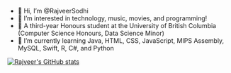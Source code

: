 - 👋 Hi, I’m @RajveerSodhi
- 👀 I’m interested in technology, music, movies, and programming!
- 🏫 A third-year Honours student at the University of British Columbia (Computer Science Honours, Data Science Minor)
- 🌱 I’m currently learning Java, HTML, CSS, JavaScript, MIPS Assembly, MySQL, Swift, R, C#, and Python

[![Rajveer's GitHub stats](https://github-readme-stats.vercel.app/api?username=rajveersodhi)](https://github.com/anuraghazra/github-readme-stats&show_icons=true&theme=transparent&hiderank=true)

<!---
RajveerSodhi/RajveerSodhi is a ✨ special ✨ repository because its `README.md` (this file) appears on your GitHub profile.
You can click the Preview link to take a look at your changes.
--->
